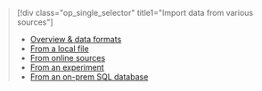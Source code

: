 > [!div class="op_single_selector" title1="Import data from various sources"]
> * [Overview & data formats](../articles/machine-learning/studio/import-data.md)
> * [From a local file](../articles/machine-learning/studio/import-data-from-local-file.md)
> * [From online sources](../articles/machine-learning/studio/import-data-from-online-sources.md)
> * [From an experiment](../articles/machine-learning/studio/import-data-from-an-experiment.md)
> * [From an on-prem SQL database](../articles/machine-learning/studio/use-data-from-an-on-premises-sql-server.md)
>  

